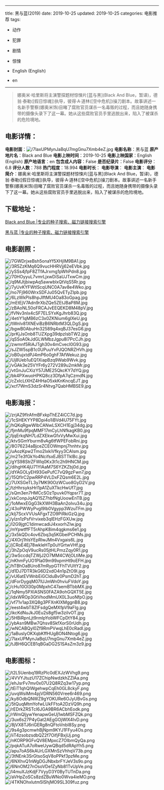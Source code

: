 
---
title: 黑与蓝(2019)
date: 2019-10-25
updated: 2019-10-25
categories: 电影推荐
tags:
- 动作
- 犯罪
- 剧情
- 惊悚

- English (English)
- en
---


> 娜奥米·哈里斯将主演警探题材惊悚片[蓝与黑](Black And Blue，暂译)，德翁·泰勒([假日惊魂])执导，彼得·A·道林([空中危机])操刀剧本。故事讲述一名新手警察(娜奥米饰)目睹了腐败官员谋杀一名毒贩的过程，而且她随身携带的摄像头录下了这一幕。她从这些腐败官员手里逃脱出来，陷入了被谋杀的危险境地。

## **电影详情**：

**电影封面**：<img src="https://image.tmdb.org/t/p/w200/7laxUPMynJaBqU7mgGnu7Xmb4eZ.jpg" alt="/7laxUPMynJaBqU7mgGnu7Xmb4eZ.jpg" title="/7laxUPMynJaBqU7mgGnu7Xmb4eZ.jpg">
**电影名称**：黑与蓝
**原产地片名**：Black and Blue
**电影上映时间**：2019-10-25
**电影上映国家**：English (English)
**原产地语言**：en
**包含成人内容**：False
**是否纪录片**：False
**电影评分**：6.8
**评分人数**：788
**热门程度**：18.994
**电影时长**：
**电影导演**：
**电影主演**：
**电影简介**：娜奥米·哈里斯将主演警探题材惊悚片[蓝与黑](Black And Blue，暂译)，德翁·泰勒([假日惊魂])执导，彼得·A·道林([空中危机])操刀剧本。故事讲述一名新手警察(娜奥米饰)目睹了腐败官员谋杀一名毒贩的过程，而且她随身携带的摄像头录下了这一幕。她从这些腐败官员手里逃脱出来，陷入了被谋杀的危险境地。

## **下载地址**：
[Black and Blue |专业的种子搜索、磁力链接搜索引擎](https://movie.amd794.com:2083/?search=Black%20and%20Blue&ordering=&mode=match_phrase&page_size=10&page=1)

[黑与蓝 |专业的种子搜索、磁力链接搜索引擎](https://movie.amd794.com:2083/?search=%E9%BB%91%E4%B8%8E%E8%93%9D&ordering=&mode=match_phrase&page_size=10&page=1)
 

## **电影剧照**：
<img src="https://image.tmdb.org/t/p/original/7GWDrjxeBsh5onaYf5XHjIM9BA1.jpg" alt="/7GWDrjxeBsh5onaYf5XHjIM9BA1.jpg" title="/7GWDrjxeBsh5onaYf5XHjIM9BA1.jpg"><img src="https://image.tmdb.org/t/p/original/3R5ZzKMq6Q9vucHHRVjj62eEVbk.jpg" alt="/3R5ZzKMq6Q9vucHHRVjj62eEVbk.jpg" title="/3R5ZzKMq6Q9vucHHRVjj62eEVbk.jpg"><img src="https://image.tmdb.org/t/p/original/ySSs4jfpF8ZTfAJrxmg1pWhPdn8.jpg" alt="/ySSs4jfpF8ZTfAJrxmg1pWhPdn8.jpg" title="/ySSs4jfpF8ZTfAJrxmg1pWhPdn8.jpg"><img src="https://image.tmdb.org/t/p/original/70HOyyuL7vmrLjxwDiSaUJTxwCm.jpg" alt="/70HOyyuL7vmrLjxwDiSaUJTxwCm.jpg" title="/70HOyyuL7vmrLjxwDiSaUJTxwCm.jpg"><img src="https://image.tmdb.org/t/p/original/q9MJtjbiwpAq5awwblxQtVqS5Rr.jpg" alt="/q9MJtjbiwpAq5awwblxQtVqS5Rr.jpg" title="/q9MJtjbiwpAq5awwblxQtVqS5Rr.jpg"><img src="https://image.tmdb.org/t/p/original/7yUvKYFWtlScqUNC0A7av8e4Wko.jpg" alt="/7yUvKYFWtlScqUNC0A7av8e4Wko.jpg" title="/7yUvKYFWtlScqUNC0A7av8e4Wko.jpg"><img src="https://image.tmdb.org/t/p/original/no7Fj960WrxSDFJu05QvETyZIpb.jpg" alt="/no7Fj960WrxSDFJu05QvETyZIpb.jpg" title="/no7Fj960WrxSDFJu05QvETyZIpb.jpg"><img src="https://image.tmdb.org/t/p/original/6LzWkPIs8hpJIftMU4Oa83oGpag.jpg" alt="/6LzWkPIs8hpJIftMU4Oa83oGpag.jpg" title="/6LzWkPIs8hpJIftMU4Oa83oGpag.jpg"><img src="https://image.tmdb.org/t/p/original/mEtEjV7Adn9rXbZQe5ZEtJBaP8M.jpg" alt="/mEtEjV7Adn9rXbZQe5ZEtJBaP8M.jpg" title="/mEtEjV7Adn9rXbZQe5ZEtJBaP8M.jpg"><img src="https://image.tmdb.org/t/p/original/zBAoNL50oFRCAJvEEQEKD8M48pV.jpg" alt="/zBAoNL50oFRCAJvEEQEKD8M48pV.jpg" title="/zBAoNL50oFRCAJvEEQEKD8M48pV.jpg"><img src="https://image.tmdb.org/t/p/original/fVNv3nlx4cSF7ELSYxKgJhrb83Q.jpg" alt="/fVNv3nlx4cSF7ELSYxKgJhrb83Q.jpg" title="/fVNv3nlx4cSF7ELSYxKgJhrb83Q.jpg"><img src="https://image.tmdb.org/t/p/original/4etiY1qMB6zC3x0ZKNium6glXeU.jpg" alt="/4etiY1qMB6zC3x0ZKNium6glXeU.jpg" title="/4etiY1qMB6zC3x0ZKNium6glXeU.jpg"><img src="https://image.tmdb.org/t/p/original/tWnIv81XNEviBzB6NRbtM3QLDgS.jpg" alt="/tWnIv81XNEviBzB6NRbtM3QLDgS.jpg" title="/tWnIv81XNEviBzB6NRbtM3QLDgS.jpg"><img src="https://image.tmdb.org/t/p/original/bgwB0AbuHn32589q4xqBJ37esG6.jpg" alt="/bgwB0AbuHn32589q4xqBJ37esG6.jpg" title="/bgwB0AbuHn32589q4xqBJ37esG6.jpg"><img src="https://image.tmdb.org/t/p/original/prKjJsOnb8TUZXpg39dpzIsbTW2.jpg" alt="/prKjJsOnb8TUZXpg39dpzIsbTW2.jpg" title="/prKjJsOnb8TUZXpg39dpzIsbTW2.jpg"><img src="https://image.tmdb.org/t/p/original/qSSoA0kJdGLWMbzJgpu8l7PcCJh.jpg" alt="/qSSoA0kJdGLWMbzJgpu8l7PcCJh.jpg" title="/qSSoA0kJdGLWMbzJgpu8l7PcCJh.jpg"><img src="https://image.tmdb.org/t/p/original/zwmnf5RiAJTgh30v4mCvecI0G93.jpg" alt="/zwmnf5RiAJTgh30v4mCvecI0G93.jpg" title="/zwmnf5RiAJTgh30v4mCvecI0G93.jpg"><img src="https://image.tmdb.org/t/p/original/sJZW5spB1c0UPuuYvPJQONRZHVh.jpg" alt="/sJZW5spB1c0UPuuYvPJQONRZHVh.jpg" title="/sJZW5spB1c0UPuuYvPJQONRZHVh.jpg"><img src="https://image.tmdb.org/t/p/original/oB0ujxtdPJ4mP6o0ghF7AfWekuz.jpg" alt="/oB0ujxtdPJ4mP6o0ghF7AfWekuz.jpg" title="/oB0ujxtdPJ4mP6o0ghF7AfWekuz.jpg"><img src="https://image.tmdb.org/t/p/original/Uj8Ueb1uEQ1XiapBzq9Wab9Wvk.jpg" alt="/Uj8Ueb1uEQ1XiapBzq9Wab9Wvk.jpg" title="/Uj8Ueb1uEQ1XiapBzq9Wab9Wvk.jpg"><img src="https://image.tmdb.org/t/p/original/vGAk3e25VYFr6y272V289u2mkMr.jpg" alt="/vGAk3e25VYFr6y272V289u2mkMr.jpg" title="/vGAk3e25VYFr6y272V289u2mkMr.jpg"><img src="https://image.tmdb.org/t/p/original/vtGnJuCXizY57JME25QkcKY7dYQ.jpg" alt="/vtGnJuCXizY57JME25QkcKY7dYQ.jpg" title="/vtGnJuCXizY57JME25QkcKY7dYQ.jpg"><img src="https://image.tmdb.org/t/p/original/bk4PXwuoHPKQ8cz3DfpA7qCzmdN.jpg" alt="/bk4PXwuoHPKQ8cz3DfpA7qCzmdN.jpg" title="/bk4PXwuoHPKQ8cz3DfpA7qCzmdN.jpg"><img src="https://image.tmdb.org/t/p/original/cZxIcLtXHZ4HHaO5xkKnKncqEJT.jpg" alt="/cZxIcLtXHZ4HHaO5xkKnKncqEJT.jpg" title="/cZxIcLtXHZ4HHaO5xkKnKncqEJT.jpg"><img src="https://image.tmdb.org/t/p/original/xcf7WmS3dzSr4Ntvg7QabHMBSE9.jpg" alt="/xcf7WmS3dzSr4Ntvg7QabHMBSE9.jpg" title="/xcf7WmS3dzSr4Ntvg7QabHMBSE9.jpg">

## **电影海报**：
<img src="https://image.tmdb.org/t/p/original/zrjAZ9flrAfmBFxkpThEZ4iCC7d.jpg" alt="/zrjAZ9flrAfmBFxkpThEZ4iCC7d.jpg" title="/zrjAZ9flrAfmBFxkpThEZ4iCC7d.jpg"><img src="https://image.tmdb.org/t/p/original/1cSHEKYYP8Dpi4o1iBVd4U75FYt.jpg" alt="/1cSHEKYYP8Dpi4o1iBVd4U75FYt.jpg" title="/1cSHEKYYP8Dpi4o1iBVd4U75FYt.jpg"><img src="https://image.tmdb.org/t/p/original/hQKqRgwWIbCANwLSXCH1Egj34dg.jpg" alt="/hQKqRgwWIbCANwLSXCH1Egj34dg.jpg" title="/hQKqRgwWIbCANwLSXCH1Egj34dg.jpg"><img src="https://image.tmdb.org/t/p/original/fjmMu9fpqMMF17mCyLhNfkagKB0.jpg" alt="/fjmMu9fpqMMF17mCyLhNfkagKB0.jpg" title="/fjmMu9fpqMMF17mCyLhNfkagKB0.jpg"><img src="https://image.tmdb.org/t/p/original/ljqErkqNH7LdZXEkwGfxVyMwXui.jpg" alt="/ljqErkqNH7LdZXEkwGfxVyMwXui.jpg" title="/ljqErkqNH7LdZXEkwGfxVyMwXui.jpg"><img src="https://image.tmdb.org/t/p/original/ktvSGmYburm8vAg6tfWPEFobRni.jpg" alt="/ktvSGmYburm8vAg6tfWPEFobRni.jpg" title="/ktvSGmYburm8vAg6tfWPEFobRni.jpg"><img src="https://image.tmdb.org/t/p/original/8O76234aBjceZCEOWmpnj7hnhtv.jpg" alt="/8O76234aBjceZCEOWmpnj7hnhtv.jpg" title="/8O76234aBjceZCEOWmpnj7hnhtv.jpg"><img src="https://image.tmdb.org/t/p/original/uAozKpw2Tmo2IxkiVfkyy3CAlsm.jpg" alt="/uAozKpw2Tmo2IxkiVfkyy3CAlsm.jpg" title="/uAozKpw2Tmo2IxkiVfkyy3CAlsm.jpg"><img src="https://image.tmdb.org/t/p/original/m2Te3fGkYo4NcifsxEJBSTTklBc.jpg" alt="/m2Te3fGkYo4NcifsxEJBSTTklBc.jpg" title="/m2Te3fGkYo4NcifsxEJBSTTklBc.jpg"><img src="https://image.tmdb.org/t/p/original/gYS98StrZFWlq0Kx3t1c2h9HNCM.jpg" alt="/gYS98StrZFWlq0Kx3t1c2h9HNCM.jpg" title="/gYS98StrZFWlq0Kx3t1c2h9HNCM.jpg"><img src="https://image.tmdb.org/t/p/original/dihgHK4jU71YlAaM7S6YZKZbj0d.jpg" alt="/dihgHK4jU71YlAaM7S6YZKZbj0d.jpg" title="/dihgHK4jU71YlAaM7S6YZKZbj0d.jpg"><img src="https://image.tmdb.org/t/p/original/dYAGOLyEH93GePufC7vQ9gzFwn7.jpg" alt="/dYAGOLyEH93GePufC7vQ9gzFwn7.jpg" title="/dYAGOLyEH93GePufC7vQ9gzFwn7.jpg"><img src="https://image.tmdb.org/t/p/original/15QfIrC2pwRRP4VLDxFZQsm6E2L.jpg" alt="/15QfIrC2pwRRP4VLDxFZQsm6E2L.jpg" title="/15QfIrC2pwRRP4VLDxFZQsm6E2L.jpg"><img src="https://image.tmdb.org/t/p/original/7UXSGeTL3y7MK90OzWCuo8GyD2V.jpg" alt="/7UXSGeTL3y7MK90OzWCuo8GyD2V.jpg" title="/7UXSGeTL3y7MK90OzWCuo8GyD2V.jpg"><img src="https://image.tmdb.org/t/p/original/tzHhrsyksHrl1pA1ZuXTkcHwUf7.jpg" alt="/tzHhrsyksHrl1pA1ZuXTkcHwUf7.jpg" title="/tzHhrsyksHrl1pA1ZuXTkcHwUf7.jpg"><img src="https://image.tmdb.org/t/p/original/sQm3en7HMCcSOzTpuvk0Yqpsr7T.jpg" alt="/sQm3en7HMCcSOzTpuvk0Yqpsr7T.jpg" title="/sQm3en7HMCcSOzTpuvk0Yqpsr7T.jpg"><img src="https://image.tmdb.org/t/p/original/xkConpJqAQ15Z7hbfNgUoowEnTB.jpg" alt="/xkConpJqAQ15Z7hbfNgUoowEnTB.jpg" title="/xkConpJqAQ15Z7hbfNgUoowEnTB.jpg"><img src="https://image.tmdb.org/t/p/original/1oMwxEGgG3kXWH3BaAn2olvu34u.jpg" alt="/1oMwxEGgG3kXWH3BaAn2olvu34u.jpg" title="/1oMwxEGgG3kXWH3BaAn2olvu34u.jpg"><img src="https://image.tmdb.org/t/p/original/43oPWWyPvgI9lb0Vgypp3WzuTFm.jpg" alt="/43oPWWyPvgI9lb0Vgypp3WzuTFm.jpg" title="/43oPWWyPvgI9lb0Vgypp3WzuTFm.jpg"><img src="https://image.tmdb.org/t/p/original/klj7ScxVVUsAFgxTZO9PiRkiGzQ.jpg" alt="/klj7ScxVVUsAFgxTZO9PiRkiGzQ.jpg" title="/klj7ScxVVUsAFgxTZO9PiRkiGzQ.jpg"><img src="https://image.tmdb.org/t/p/original/yIzn1zPsfVrvixeb3qlEHzFGXUw.jpg" alt="/yIzn1zPsfVrvixeb3qlEHzFGXUw.jpg" title="/yIzn1zPsfVrvixeb3qlEHzFGXUw.jpg"><img src="https://image.tmdb.org/t/p/original/l2G9jgtC1dimwcadiJ4xxorhZIw.jpg" alt="/l2G9jgtC1dimwcadiJ4xxorhZIw.jpg" title="/l2G9jgtC1dimwcadiJ4xxorhZIw.jpg"><img src="https://image.tmdb.org/t/p/original/mYpwtffFT5rAhpK8im4qgkms6e1.jpg" alt="/mYpwtffFT5rAhpK8im4qgkms6e1.jpg" title="/mYpwtffFT5rAhpK8im4qgkms6e1.jpg"><img src="https://image.tmdb.org/t/p/original/3x5kQDc4ov6Zbq3q5KGbeiPCHMs.jpg" alt="/3x5kQDc4ov6Zbq3q5KGbeiPCHMs.jpg" title="/3x5kQDc4ov6Zbq3q5KGbeiPCHMs.jpg"><img src="https://image.tmdb.org/t/p/original/4XOrj1hlsYEpRlwJMn4Vxgais6L.jpg" alt="/4XOrj1hlsYEpRlwJMn4Vxgais6L.jpg" title="/4XOrj1hlsYEpRlwJMn4Vxgais6L.jpg"><img src="https://image.tmdb.org/t/p/original/jCRoE4Ej78wkIeHTp0uYGrtwVHf.jpg" alt="/jCRoE4Ej78wkIeHTp0uYGrtwVHf.jpg" title="/jCRoE4Ej78wkIeHTp0uYGrtwVHf.jpg"><img src="https://image.tmdb.org/t/p/original/3hZpOqV9ucRs05jtHLPmzZqy0R1.jpg" alt="/3hZpOqV9ucRs05jtHLPmzZqy0R1.jpg" title="/3hZpOqV9ucRs05jtHLPmzZqy0R1.jpg"><img src="https://image.tmdb.org/t/p/original/3wSccdqTZWjJ2O7MM4CWjOLtiMe.jpg" alt="/3wSccdqTZWjJ2O7MM4CWjOLtiMe.jpg" title="/3wSccdqTZWjJ2O7MM4CWjOLtiMe.jpg"><img src="https://image.tmdb.org/t/p/original/nKhmFyUO1PIa09m99xpmHt9oEFH.jpg" alt="/nKhmFyUO1PIa09m99xpmHt9oEFH.jpg" title="/nKhmFyUO1PIa09m99xpmHt9oEFH.jpg"><img src="https://image.tmdb.org/t/p/original/hTBhOaBUro87mRypGTFhTVUItY2.jpg" alt="/hTBhOaBUro87mRypGTFhTVUItY2.jpg" title="/hTBhOaBUro87mRypGTFhTVUItY2.jpg"><img src="https://image.tmdb.org/t/p/original/d1DJ7DTR3kG6D2xdO4n1pZtO9l.jpg" alt="/d1DJ7DTR3kG6D2xdO4n1pZtO9l.jpg" title="/d1DJ7DTR3kG6D2xdO4n1pZtO9l.jpg"><img src="https://image.tmdb.org/t/p/original/vU6atEVWnbEiGClduBv0PsmD2hT.jpg" alt="/vU6atEVWnbEiGClduBv0PsmD2hT.jpg" title="/vU6atEVWnbEiGClduBv0PsmD2hT.jpg"><img src="https://image.tmdb.org/t/p/original/dForDygqM07lUJmWn0hviuFVdoY.jpg" alt="/dForDygqM07lUJmWn0hviuFVdoY.jpg" title="/dForDygqM07lUJmWn0hviuFVdoY.jpg"><img src="https://image.tmdb.org/t/p/original/cHu10Ol30p0MpxhC47aemBTbbMX.jpg" alt="/cHu10Ol30p0MpxhC47aemBTbbMX.jpg" title="/cHu10Ol30p0MpxhC47aemBTbbMX.jpg"><img src="https://image.tmdb.org/t/p/original/1qNmy5PXlASNS0FAZA9ohGQXT5E.jpg" alt="/1qNmy5PXlASNS0FAZA9ohGQXT5E.jpg" title="/1qNmy5PXlASNS0FAZA9ohGQXT5E.jpg"><img src="https://image.tmdb.org/t/p/original/idxWROp3GtVhodMmUX0L3uoNfpO.jpg" alt="/idxWROp3GtVhodMmUX0L3uoNfpO.jpg" title="/idxWROp3GtVhodMmUX0L3uoNfpO.jpg"><img src="https://image.tmdb.org/t/p/original/vf71v1ap3XQ8g3PFXnKIXMggnB8.jpg" alt="/vf71v1ap3XQ8g3PFXnKIXMggnB8.jpg" title="/vf71v1ap3XQ8g3PFXnKIXMggnB8.jpg"><img src="https://image.tmdb.org/t/p/original/eest4wbT8ZlFsdgQeMXfpV9aFlg.jpg" alt="/eest4wbT8ZlFsdgQeMXfpV9aFlg.jpg" title="/eest4wbT8ZlFsdgQeMXfpV9aFlg.jpg"><img src="https://image.tmdb.org/t/p/original/ikcKdNuJkJ0Eu2s8gf5w3ziIvOT.jpg" alt="/ikcKdNuJkJ0Eu2s8gf5w3ziIvOT.jpg" title="/ikcKdNuJkJ0Eu2s8gf5w3ziIvOT.jpg"><img src="https://image.tmdb.org/t/p/original/5HBiRpnLjt9rmIpYobWFCpDtY84.jpg" alt="/5HBiRpnLjt9rmIpYobWFCpDtY84.jpg" title="/5HBiRpnLjt9rmIpYobWFCpDtY84.jpg"><img src="https://image.tmdb.org/t/p/original/ybAsn9MBw7Qhsv8SkfXorS0rUdh.jpg" alt="/ybAsn9MBw7Qhsv8SkfXorS0rUdh.jpg" title="/ybAsn9MBw7Qhsv8SkfXorS0rUdh.jpg"><img src="https://image.tmdb.org/t/p/original/wNCABQyl0Zf9RmPVwqLhE0cRadI.jpg" alt="/wNCABQyl0Zf9RmPVwqLhE0cRadI.jpg" title="/wNCABQyl0Zf9RmPVwqLhE0cRadI.jpg"><img src="https://image.tmdb.org/t/p/original/1aBusIyOKXqbKffHUgBON4Ntog6.jpg" alt="/1aBusIyOKXqbKffHUgBON4Ntog6.jpg" title="/1aBusIyOKXqbKffHUgBON4Ntog6.jpg"><img src="https://image.tmdb.org/t/p/original/7laxUPMynJaBqU7mgGnu7Xmb4eZ.jpg" alt="/7laxUPMynJaBqU7mgGnu7Xmb4eZ.jpg" title="/7laxUPMynJaBqU7mgGnu7Xmb4eZ.jpg"><img src="https://image.tmdb.org/t/p/original/tJBH6QCEB1qBGaDG2S1SAsZm3z9.jpg" alt="/tJBH6QCEB1qBGaDG2S1SAsZm3z9.jpg" title="/tJBH6QCEB1qBGaDG2S1SAsZm3z9.jpg">

## **电影图标**：
<img src="https://image.tmdb.org/t/p/original/t2L5Uenbq19RzPIc0dEXJzWVhg9.png" alt="/t2L5Uenbq19RzPIc0dEXJzWVhg9.png" title="/t2L5Uenbq19RzPIc0dEXJzWVhg9.png"><img src="https://image.tmdb.org/t/p/original/4VVYJtuzU17ZChipNwdzkhZZlAa.png" alt="/4VVYJtuzU17ZChipNwdzkhZZlAa.png" title="/4VVYJtuzU17ZChipNwdzkhZZlAa.png"><img src="https://image.tmdb.org/t/p/original/ehJsrFv7mv0x07U2Q8RZq3w17yp.png" alt="/ehJsrFv7mv0x07U2Q8RZq3w17yp.png" title="/ehJsrFv7mv0x07U2Q8RZq3w17yp.png"><img src="https://image.tmdb.org/t/p/original/tEiT1qhQIWgehwpCqEh0GL8ckyF.png" alt="/tEiT1qhQIWgehwpCqEh0GL8ckyF.png" title="/tEiT1qhQIWgehwpCqEh0GL8ckyF.png"><img src="https://image.tmdb.org/t/p/original/uvqWsiMm4pjVDRN560Vree6r469.png" alt="/uvqWsiMm4pjVDRN560Vree6r469.png" title="/uvqWsiMm4pjVDRN560Vree6r469.png"><img src="https://image.tmdb.org/t/p/original/ky8OdbQNWZ9gYOKURe6OJyUBvGs.png" alt="/ky8OdbQNWZ9gYOKURe6OJyUBvGs.png" title="/ky8OdbQNWZ9gYOKURe6OJyUBvGs.png"><img src="https://image.tmdb.org/t/p/original/5tQuqMtmYofwLUkFFtoA2DzVQ9h.png" alt="/5tQuqMtmYofwLUkFFtoA2DzVQ9h.png" title="/5tQuqMtmYofwLUkFFtoA2DzVQ9h.png"><img src="https://image.tmdb.org/t/p/original/rEDrkZRSTcI6JGA9BR6ACbhEodk.png" alt="/rEDrkZRSTcI6JGA9BR6ACbhEodk.png" title="/rEDrkZRSTcI6JGA9BR6ACbhEodk.png"><img src="https://image.tmdb.org/t/p/original/rWmQljywYenapwGeUj1wbMSFZQk.png" alt="/rWmQljywYenapwGeUj1wbMSFZQk.png" title="/rWmQljywYenapwGeUj1wbMSFZQk.png"><img src="https://image.tmdb.org/t/p/original/3ux6s27P4yGat2AEgGOjWlX4IvD.png" alt="/3ux6s27P4yGat2AEgGOjWlX4IvD.png" title="/3ux6s27P4yGat2AEgGOjWlX4IvD.png"><img src="https://image.tmdb.org/t/p/original/8jVX8TJ6riGERg8nQFtoVnbI8Sy.png" alt="/8jVX8TJ6riGERg8nQFtoVnbI8Sy.png" title="/8jVX8TJ6riGERg8nQFtoVnbI8Sy.png"><img src="https://image.tmdb.org/t/p/original/9s4g3pcmwhBjNpm9KYJ1FFyu4Os.png" alt="/9s4g3pcmwhBjNpm9KYJ1FFyu4Os.png" title="/9s4g3pcmwhBjNpm9KYJ1FFyu4Os.png"><img src="https://image.tmdb.org/t/p/original/iiT4zsobzsdbQZ2f7OifjFBxjUj.png" alt="/iiT4zsobzsdbQZ2f7OifjFBxjUj.png" title="/iiT4zsobzsdbQZ2f7OifjFBxjUj.png"><img src="https://image.tmdb.org/t/p/original/nKORP9GFvQV8EMpxcZ7OIbmQyQa.png" alt="/nKORP9GFvQV8EMpxcZ7OIbmQyQa.png" title="/nKORP9GFvQV8EMpxcZ7OIbmQyQa.png"><img src="https://image.tmdb.org/t/p/original/pqkATuA7oRweUywQBqd5dRApYh5.png" alt="/pqkATuA7oRweUywQBqd5dRApYh5.png" title="/pqkATuA7oRweUywQBqd5dRApYh5.png"><img src="https://image.tmdb.org/t/p/original/apu7oAS6kAUrLGXMnSzVhhqV73b.png" alt="/apu7oAS6kAUrLGXMnSzVhhqV73b.png" title="/apu7oAS6kAUrLGXMnSzVhhqV73b.png"><img src="https://image.tmdb.org/t/p/original/3tNEnk3SrGtsoSqV8oPPkf3pzMe.png" alt="/3tNEnk3SrGtsoSqV8oPPkf3pzMe.png" title="/3tNEnk3SrGtsoSqV8oPPkf3pzMe.png"><img src="https://image.tmdb.org/t/p/original/6NXhvQ1nWgDGJNbxbrFYJeV3s9o.png" alt="/6NXhvQ1nWgDGJNbxbrFYJeV3s9o.png" title="/6NXhvQ1nWgDGJNbxbrFYJeV3s9o.png"><img src="https://image.tmdb.org/t/p/original/6NnOM27nOsoVDe1ZyNb81TvUpVe.png" alt="/6NnOM27nOsoVDe1ZyNb81TvUpVe.png" title="/6NnOM27nOsoVDe1ZyNb81TvUpVe.png"><img src="https://image.tmdb.org/t/p/original/l4muXJzKdjF7VyyD3Y0ByTUTnDa.png" alt="/l4muXJzKdjF7VyyD3Y0ByTUTnDa.png" title="/l4muXJzKdjF7VyyD3Y0ByTUTnDa.png"><img src="https://image.tmdb.org/t/p/original/aVHpZoSCs8zdZBuWNo0Wva4ieMO.png" alt="/aVHpZoSCs8zdZBuWNo0Wva4ieMO.png" title="/aVHpZoSCs8zdZBuWNo0Wva4ieMO.png"><img src="https://image.tmdb.org/t/p/original/4TKNOhxlutm5IShjMO9SL309fuz.png" alt="/4TKNOhxlutm5IShjMO9SL309fuz.png" title="/4TKNOhxlutm5IShjMO9SL309fuz.png">
